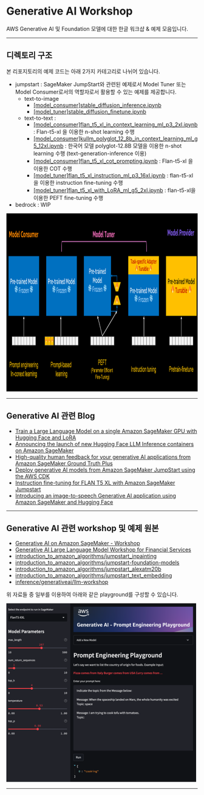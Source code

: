 # Generative AI Workshop

AWS Generative AI 및 Foundation 모델에 대한 한글 워크샵 & 예제 모음입니다.

---

## 디렉토리 구조

본 리포지토리의 예제 코드는 아래 2가지 카테고리로 나뉘어 있습니다. 

- jumpstart : SageMaker JumpStart와 관련된 예제로서 Model Tuner 또는 Model Consumer로서의 역할자로서 활용할 수 있는 예제를 제공합니다.
    - text-to-image
        - [[model_consumer]stable_diffusion_inference.ipynb](https://github.com/aws-samples/aws-ai-ml-workshop-kr/blob/master/genai/jumpstart/text_to_image/%5Bmodel_consumer%5Dstable_diffusion_inference.ipynb)
        - [[model_tuner]stable_diffusion_finetune.ipynb](https://github.com/aws-samples/aws-ai-ml-workshop-kr/blob/master/genai/jumpstart/text_to_image/%5Bmodel_tuner%5Dstable_diffusion_finetune.ipynb)
    - text-to-text : 
        - [[model_consumer]flan_t5_xl_in_context_learning_ml_p3_2xl.ipynb](https://github.com/aws-samples/aws-ai-ml-workshop-kr/blob/master/genai/jumpstart/text_to_text/%5Bmodel_consumer%5Dflan_t5_xl_in_context_learning_ml_p3_2xl.ipynb) : Flan-t5-xl 을 이용한 n-shot learning 수행
        - [[model_consumer]kullm_polyglot_12_8b_in_context_learning_ml_g5_12xl.ipynb](https://github.com/aws-samples/aws-ai-ml-workshop-kr/blob/master/genai/jumpstart/text_to_text/%5Bmodel_consumer%5Dkullm_polyglot_12_8b_in_context_learning_ml_g5_12xl.ipynb) : 한국어 모델 polyglot-12.8B 모델을 이용한 n-shot learning 수행 (text-generation-inference 이용)
        - [[model_consumer]flan_t5_xl_cot_prompting.ipynb](https://github.com/aws-samples/aws-ai-ml-workshop-kr/blob/master/genai/jumpstart/text_to_text/%5Bmodel_consumer%5Dflan_t5_xl_cot_prompting.ipynb) : Flan-t5-xl 을 이용한 COT 수행
        - [[model_tuner]flan_t5_xl_instruction_ml_p3_16xl.ipynb](https://github.com/aws-samples/aws-ai-ml-workshop-kr/blob/master/genai/jumpstart/text_to_text/%5Bmodel_tuner%5Dflan_t5_xl_instruction_ml_p3_16xl.ipynb) : flan-t5-xl을 이용한 instruction fine-tuning 수행
        - [[model_tuner]flan_t5_xl_with_LoRA_ml_g5_2xl.ipynb](https://github.com/aws-samples/aws-ai-ml-workshop-kr/blob/master/genai/jumpstart/text_to_text/%5Bmodel_tuner%5Dflan_t5_xl_with_LoRA_ml_g5_2xl.ipynb) : flan-t5-xl을 이용한 PEFT fine-tuning 수행
- bedrock : WIP


<img src="./aws-gen-ai-kr/imgs/model_tune_consumer.png"  width="900" height="470">




---

## Generative AI 관련 Blog

- [Train a Large Language Model on a single Amazon SageMaker GPU with Hugging Face and LoRA](https://aws.amazon.com/blogs/machine-learning/train-a-large-language-model-on-a-single-amazon-sagemaker-gpu-with-hugging-face-and-lora/)
- [Announcing the launch of new Hugging Face LLM Inference containers on Amazon SageMaker](https://aws.amazon.com/blogs/machine-learning/announcing-the-launch-of-new-hugging-face-llm-inference-containers-on-amazon-sagemaker/)
- [High-quality human feedback for your generative AI applications from Amazon SageMaker Ground Truth Plus](https://aws.amazon.com/blogs/machine-learning/high-quality-human-feedback-for-your-generative-ai-applications-from-amazon-sagemaker-ground-truth-plus/)
- [Deploy generative AI models from Amazon SageMaker JumpStart using the AWS CDK](https://aws.amazon.com/blogs/machine-learning/deploy-generative-ai-models-from-amazon-sagemaker-jumpstart-using-the-aws-cdk/)
- [Instruction fine-tuning for FLAN T5 XL with Amazon SageMaker Jumpstart](https://aws.amazon.com/blogs/machine-learning/instruction-fine-tuning-for-flan-t5-xl-with-amazon-sagemaker-jumpstart/)
- [Introducing an image-to-speech Generative AI application using Amazon SageMaker and Hugging Face](https://aws.amazon.com/blogs/machine-learning/introducing-an-image-to-speech-generative-ai-application-using-amazon-sagemaker-and-hugging-face/)

---

## Generative AI 관련 workshop 및 예제 원본
- [Generative AI on Amazon SageMaker - Workshop](https://catalog.us-east-1.prod.workshops.aws/workshops/972fd252-36e5-4eed-8608-743e84957f8e/en-US)
- [Generative AI Large Language Model Workshop for Financial Services](https://catalog.us-east-1.prod.workshops.aws/workshops/c8e0f5d8-0658-4345-8b1d-cc637cbdd671/en-US)
- [introduction_to_amazon_algorithms/jumpstart_inpainting](https://github.com/aws/amazon-sagemaker-examples/tree/main/introduction_to_amazon_algorithms/jumpstart_inpainting)
- [introduction_to_amazon_algorithms/jumpstart-foundation-models](https://github.com/aws/amazon-sagemaker-examples/tree/main/introduction_to_amazon_algorithms/jumpstart-foundation-models)
- [introduction_to_amazon_algorithms/jumpstart_alexatm20b](https://github.com/aws/amazon-sagemaker-examples/tree/main/introduction_to_amazon_algorithms/jumpstart_alexatm20b)
- [introduction_to_amazon_algorithms/jumpstart_text_embedding](https://github.com/aws/amazon-sagemaker-examples/tree/main/introduction_to_amazon_algorithms/jumpstart_text_embedding)
- [inference/generativeai/llm-workshop](https://github.com/aws/amazon-sagemaker-examples/tree/main/inference/generativeai/llm-workshop)


위 자료들 중 일부를 이용하여 아래와 같은 playground를 구성할 수 있습니다.

<img src="./aws-gen-ai-kr/imgs/streamlit-playground.png"  width="500" height="470">

---
